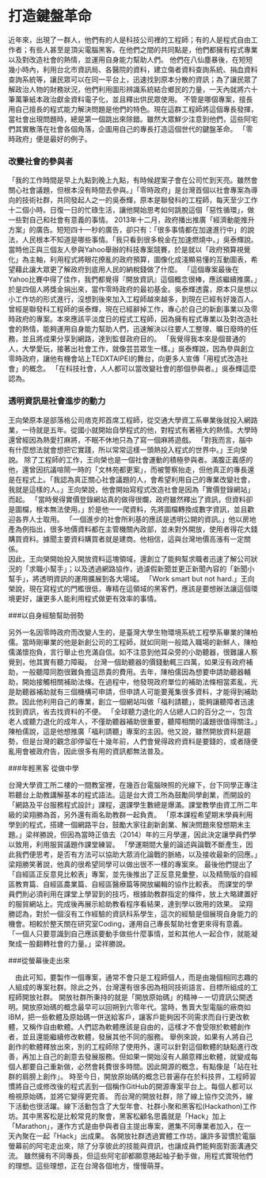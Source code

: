 # 打造鍵盤革命

近年來，出現了一群人，他們有的人是科技公司裡的工程師；有的人是程式自由工作者；有些人甚至是頂尖電腦黑客。在他們之間的共同點是，他們都擁有程式專業以及對改造社會的熱情，並運用自身能力幫助人們。
 他們在八仙塵暴後，在短短幾小時內，利用台北市資訊局、各醫院的資料，建立傷者資料查詢系統、捐血資料查詢系統等，讓民眾可以在同一平台上，迅速找到原本分散的資訊；為了讓民眾了解政治人物的財務狀況，他們利用圖形辨識系統結合鄉民的力量，一天內就將六十筆萬筆紙本政治獻金資料電子化，並且釋出供民眾使用。
 不管是哪個專案，擅長用自己擅長的程式能力解決問題是他們的特色。現在這群工程師將這個專長發揮，當社會出現問題時，總是第一個跳出來除錯。雖然大眾鮮少注意到他們，這些阿宅們其實散落在社會各個角落，企圖用自己的專長打造這個世代的鍵盤革命。
 「零時政府」便是最好的例子。
 
 
### 改變社會的參與者


 
 「我的工作時間是早上九點到晚上九點，有時候趕案子會在公司忙到天亮。雖然會關心社會議題，但根本沒有時間去參與。」「零時政府」是台灣首個以社會專案為導向的技術社群，共同發起人之一的吳泰輝，原本是聯發科的工程師，每天至少工作十二個小時。日復一日的忙碌生活，讓他開始思考如何跳脫這個「惡性循環」，做一些對自己和社會有意義的事情。
 2013年十二月，政府播出推廣「經濟動能推升方案」的廣告。短短四十一秒的廣告，卻只有：「很多事情都在加速進行中」的說法，人民根本不知道是哪些事情。「我只看到很多稅金在加速燃燒中。」吳泰輝說。
 當時他正與三個友人參與Yahoo舉辦的科技專案競賽，於是就以「政府預算視覺化」為主軸，利用程式將眼花撩亂的政府預算，圖像化成淺顯易懂的互動圖表，希望藉此讓大眾更了解政府到底用人民的納稅錢做了什麼。
 「這個專案最後在Yahoo比賽中得了佳作，我們都覺得『開放資訊』這個概念很棒，應該繼續推廣。」於是四個人將獎金捐出來，當作零時政府的最初基金。吳泰輝透露，原本只是想以小工作坊的形式進行，沒想到後來加入工程師越來越多，到現在已經有好幾百人。 
 曾經是聯發科工程師的吳泰輝，現在已經辭掉工作，專心於自己的新創事業以及零時政府的專案。本來應該平淡度日的程式工程師，因為擁有程式專業以及對改造社會的熱情，能夠運用自身能力幫助人們，迅速解決以往要人工整理、曠日廢時的任務，並且將成果分享到網路，達到監督政府目的。
 「我覺得我本來是個普通的人，大學愛玩，接著出社會工作，就像芸芸眾生一樣。」吳泰輝說，因為參與創立零時政府，讓他有機會站上TEDXTAIPEI的舞台，向更多人宣傳「用程式改造社會」的概念。
 「在科技社會，人人都可以當改變社會的那個參與者。」吳泰輝這麼認為。
 
 
### 透明資訊是社會進步的動力


 
 王向榮原本是部落格公司痞克邦首席工程師，從交通大學資工系畢業後就投入網路業，一待就是五年。從國小就開始自學程式的他，對程式有著極大的熱情。大學時還曾經因為熱愛打麻將，不眠不休地只為了寫一個麻將遊戲。
 「對我而言，腦中有什麼想法就會想把它實踐，所以常常這樣一頭熱投入程式的世界中。」王向榮說。
 除了工程師的工作，王向榮也是一個社會運動的積極參與者。滿腹正義感的他，還曾因抗議喧鬧一時的「文林苑都更案」，而被警察抬走，但他真正的專長還是在程式上。「我認為真正關心社會議題的人，會希望利用自己的專業改變社會，我就是這樣的人。」王向榮說，他會開始寫程式改造社會是因為「實價登錄網站」而起。
 「當時覺得實價登錄網站真的做得很爛，政府雖然釋出了資訊，但資料卻是圖檔，根本無法使用。」於是他一一爬資料，先將圖檔轉換成數字資訊，並且歡迎各界人士取用。
 「一個進步的社會所利基的應該是透明公開的資訊。」他以房地產為例指出，很多地價資料都在主管機關內政部，並未對外開放，使用者得花大錢購買資料。據聞主要資料購買者就是建商。他相信，這與台灣地價高漲有一定關係。  
 因此，王向榮開始投入開放資料這塊領域，還創立了能夠幫求職者迅速了解公司狀況的「求職小幫手」；以及透過網路協作，過濾假新聞並更正新聞內容的「新聞小幫手」，將透明資訊的運用擴展到各大場域。
 「Work smart but not hard.」王向榮說，現在寫程式的門檻很低，專精在這領域的黑客們，應該是要想辦法讓這個環境更好，讓更多人能利用程式做更有效率的事情。
 
 ###以自身經驗幫助弱勢
 
 另外一名因零時政府而改變人生的，是臺灣大學生物環境系統工程學系畢業的陳柏儒。當時剛畢業的他是新創公司的工程師，就如同剛一般踏入職場的新鮮人，陳柏儒滿懷抱負，言行舉止也充滿自信。如不注意到他耳朵旁的小助聽器，很難讓人察覺到，他其實有聽力障礙。
 台灣一個助聽器的價錢動輒三四萬，如果沒有政府補助，一般聽障同胞很難負擔這昂貴的費用。去年，陳柏儒因為想要申請助聽器輔助，開始接觸相關補助法條。在過程中，他發現政府單位的補助法條相當紊亂，光是助聽器補助就有三個機構可申請，但申請人可能要蒐集很多資料，才能得到補助款。因此他利用自己的專業，創立一個網站叫做「福利請聽」，能夠讓聽障者迅速找到資訊，省去找資料的不便。
 「全球聽力退化的人佔總人口的百分之一，包含老人或聽力退化的成年人，不僅助聽器補助很重要，聽障相關的議題很值得關注。」陳柏儒說，這是他想推廣「福利請聽」專案的主因。他又說，雖然開放資料是趨勢，但是台灣的觀念卻停留在十幾年前，人們會覺得政府資料是要錢的，或者隨便亂用會被政府告，因此很多有用的資訊都無法普及。
 
 ###年輕黑客 從做中學 
 
 台灣大學資工所二樓的一間教室裡，在幾百台電腦映照的光線下，台下同學正專注聆聽台上助教講解基本的程式語法。這是台大資工所為鼓勵同學創業，而開設的「網路及平台服務程式設計」課程，選課學生數總是爆滿。課堂教學由資工所二年級的梁翔勝為首，另外還有兩名助教群一起負責。
 「原本課程希望期末學員利用學到的程式，搭建一個網路平台，鼓勵大家往創新創業、解決問題來發想期末主題。」梁祥勝說，但因為當時正值去（2014）年的三月學運，因此決定讓學員們學以致用，利用服貿議題作課堂練習。 
 「學運期間大量的論述與論戰不斷產生，因此我們便思考，是否有方法可以協助大眾消化論戰的脈絡，以及接收最新的回應。」梁翔勝笑著說，他真的很希望同學可以做出很不一樣的專案來。
 最後他們提出了「自經區正反意見比較表」專案，並先後推出了正反意見彙整，以及精簡版的自經區教育篇、自經區農業篇、自經區醫療篇等開放編輯的協作比較表。
 而課堂的學員們則必須利用在課堂上學習到的技巧，根據助教群指定的條件，放上大略建置好的服貿網站上。完成後再展示給助教看程序看結果，達到學以致用的效果。
 梁翔勝認為，對於一個沒有工作經驗的資訊科系學生，這次的經驗是個展現自身能力的機會。相較於整天關在研究室Coding，運用自己專長幫助社會更來得有意義。
 「一個人只要意識到自己應該要動手做些什麼事情，並和其他人一起合作，就能凝聚成一股翻轉社會的力量。」梁祥勝說。
 
 ###從螢幕後走出來
 
 　由此可知，要製作一個專案，通常不會只是工程師個人，而是由幾個相同志趣的人組成的專案社群。除此之外，台灣還有很多因為相同技術語言、目標所組成的工程師開放社群。
 開放社群所秉持的就是「開放原始碼」的精神－一切資訊公開透明。開放原始碼的概念最早可以回朔到六零年代。當時，售賣大型電腦的廠商如IBM，把一些軟體及原始碼一併送給客戶，讓客戶能夠因不同需求而自行更改軟體，又稱作自由軟體。人們認為軟體應該是自由的，這樣才不會受限於軟體創作者，並且還能繼續修改軟體，發展其他不同的服務。
 舉例來說，如果有人將自己創作的軟體釋放出來，別的工程師除了使用外，還可以針對這個軟體的缺點進行改善，再加上自己的創意去發展服務。但如果一開始沒有人願意釋出軟體，就變成每個人都要自己重新做，必然會耗費很多時間。因此開源的概念，有點像是「站在社群的肩膀上創作」。
 時至今日，開放原始碼的概念已普遍存在於科技界，工程師習慣將自己或修改後的程式丟到一個稱作GitHub的開源專案平台上。每個人都可以檢視原始碼，並將它變得更完善。
 而台灣的開放社群，除了線上協作交流外，線下活動也很活躍。線下活動包含了大型年會、社群小聚和黑客松(Hackathon)工作坊。其中黑客松是比較常見的聚會，黑客松顧名思義就是「Hack」加上「Marathon」，運作方式是由參與者自主提出專案，邀集不同專業者加入，在一天內聚在一起「Hack」出成果。
 各開放社群透過實體工作坊，讓許多習慣於電腦螢幕前的阿宅走出來，除了分享彼此的技能與資訊，也讓成員們能夠面對面溝通交流。
 雖然擁有不同專長，但這些阿宅卻都願意捲起袖子動手做，用程式實現他們的理想。這些理想，正在台灣各個地方，慢慢萌芽。
